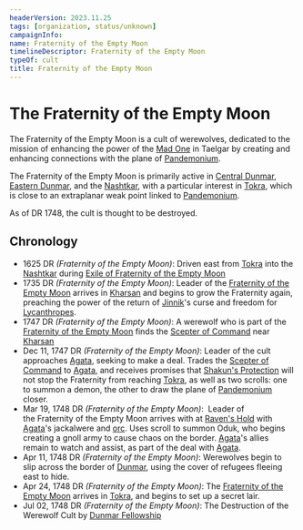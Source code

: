 ```yaml
---
headerVersion: 2023.11.25
tags: [organization, status/unknown]
campaignInfo:
name: Fraternity of the Empty Moon
timelineDescriptor: Fraternity of the Empty Moon
typeOf: cult
title: Fraternity of the Empty Moon
---
```

# The Fraternity of the Empty Moon

The Fraternity of the Empty Moon is a cult of werewolves, dedicated to the mission of enhancing the power of the [Mad One](<../cosmology/gods/embodied-gods/mad-one.md>) in Taelgar by creating and enhancing connections with the plane of [Pandemonium](<../cosmology/multiverse/spiritual-realms/primal-realms/pandemonium.md>).

The Fraternity of the Empty Moon is primarily active in [Central Dunmar](<../gazetteer/greater-dunmar/realms/dunmar/central-dunmar/central-dunmar.md>), [Eastern Dunmar](<../gazetteer/greater-dunmar/realms/dunmar/eastern-dunmar/eastern-dunmar.md>), and the [Nashtkar](<../gazetteer/greater-dunmar/dunmari-basin/nashtkar.md>), with a particular interest in [Tokra](<../gazetteer/greater-dunmar/realms/dunmar/central-dunmar/tokra/tokra.md>), which is close to an extraplanar weak point linked to [Pandemonium](<../cosmology/multiverse/spiritual-realms/primal-realms/pandemonium.md>). 

As of DR 1748, the cult is thought to be destroyed. 
## Chronology

- 1625 DR *(Fraternity of the Empty Moon)*: Driven east from [Tokra](<../gazetteer/greater-dunmar/realms/dunmar/central-dunmar/tokra/tokra.md>) into the [Nashtkar](<../gazetteer/greater-dunmar/dunmari-basin/nashtkar.md>) during [Exile of Fraternity of the Empty Moon](<../events/1600s/exile-of-fraternity-of-the-empty-moon.md>)
- 1735 DR *(Fraternity of the Empty Moon)*: Leader of the [Fraternity of the Empty Moon](<./fraternity-of-the-empty-moon.md>) arrives in [Kharsan](<../gazetteer/greater-dunmar/dunmari-basin/kharsan.md>) and begins to grow the Fraternity again, preaching the power of the return of [Jinnik](<../cosmology/gods/high-gods/jinnik.md>)'s curse and freedom for [Lycanthropes](<../species/children-of-the-embodied-gods/lycanthropes.md>). 
- 1747 DR *(Fraternity of the Empty Moon)*: A werewolf who is part of the [Fraternity of the Empty Moon](<./fraternity-of-the-empty-moon.md>) finds the [Scepter of Command](<../things/artifacts-of-power/scepter-of-command.md>) near [Kharsan](<../gazetteer/greater-dunmar/dunmari-basin/kharsan.md>)
- Dec 11, 1747 DR *(Fraternity of the Empty Moon)*: Leader of the cult approaches [Agata](<../people/fey/agata.md>), seeking to make a deal. Trades the [Scepter of Command](<../things/artifacts-of-power/scepter-of-command.md>) to [Agata](<../people/fey/agata.md>), and receives promises that [Shakun's Protection](<../cosmology/religions/five-siblings/shakun-s-protection.md>) will not stop the Fraternity from reaching [Tokra](<../gazetteer/greater-dunmar/realms/dunmar/central-dunmar/tokra/tokra.md>), as well as two scrolls: one to summon a demon, the other to draw the plane of [Pandemonium](<../cosmology/multiverse/spiritual-realms/primal-realms/pandemonium.md>) closer. 
- Mar 19, 1748 DR *(Fraternity of the Empty Moon)*:  Leader of the Fraternity of the Empty Moon arrives with at [Raven's Hold](<../gazetteer/greater-dunmar/dunmari-basin/raven-s-hold.md>) with [Agata](<../people/fey/agata.md>)'s jackalwere and [orc](<../species/children-of-the-embodied-gods/orcs/orcs.md>). Uses scroll to summon Oduk, who begins creating a gnoll army to cause chaos on the border. [Agata](<../people/fey/agata.md>)'s allies remain to watch and assist, as part of the deal with [Agata](<../people/fey/agata.md>).
- Apr 11, 1748 DR *(Fraternity of the Empty Moon)*: Werewolves begin to slip across the border of [Dunmar](<../gazetteer/greater-dunmar/realms/dunmar/dunmar.md>), using the cover of refugees fleeing east to hide.
- Apr 24, 1748 DR *(Fraternity of the Empty Moon)*: The [Fraternity of the Empty Moon](<./fraternity-of-the-empty-moon.md>) arrives in [Tokra](<../gazetteer/greater-dunmar/realms/dunmar/central-dunmar/tokra/tokra.md>), and begins to set up a secret lair. 
- Jul 02, 1748 DR *(Fraternity of the Empty Moon)*: The Destruction of the Werewolf Cult by [Dunmar Fellowship](<../people/pcs/dunmar-fellowship/dunmar-fellowship.md>)
 
